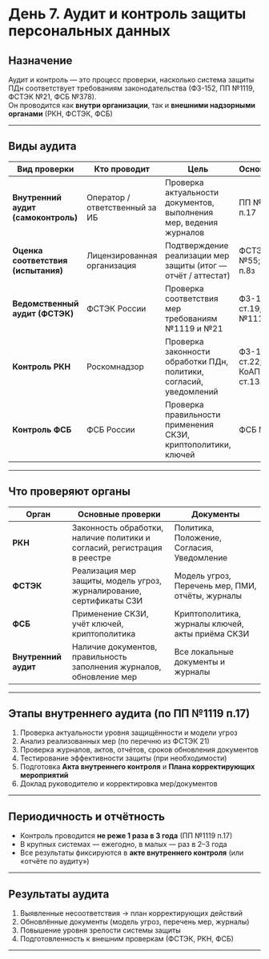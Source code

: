 # День 7. Аудит и контроль защиты персональных данных

## Назначение
Аудит и контроль — это процесс проверки, насколько система защиты ПДн соответствует требованиям законодательства (ФЗ-152, ПП №1119, ФСТЭК №21, ФСБ №378).  
Он проводится как **внутри организации**, так и **внешними надзорными органами** (РКН, ФСТЭК, ФСБ)

---

## Виды аудита

| Вид проверки | Кто проводит | Цель | Основание |
|---------------|---------------|-------|-------------|
| **Внутренний аудит (самоконтроль)** | Оператор / ответственный за ИБ | Проверка актуальности документов, выполнения мер, ведения журналов | ПП №1119 п.17 |
| **Оценка соответствия (испытания)** | Лицензированная организация | Подтверждение реализации мер защиты (итог — отчёт / аттестат) | ФСТЭК №55; №21 п.8з |
| **Ведомственный аудит (ФСТЭК)** | ФСТЭК России | Проверка соответствия мер требованиям №1119 и №21 | ФЗ-152 ст.19; ПП №1119 |
| **Контроль РКН** | Роскомнадзор | Проверка законности обработки ПДн, политики, согласий, уведомлений | ФЗ-152 ст.22; КоАП ст.13.11 |
| **Контроль ФСБ** | ФСБ России | Проверка правильности применения СКЗИ, криптополитики, ключей | ФСБ №378 |

---

## Что проверяют органы

| Орган | Основные проверки | Документы |
|--------|-------------------|------------|
| **РКН** | Законность обработки, наличие политики и согласий, регистрация в реестре | Политика, Положение, Согласия, Уведомление |
| **ФСТЭК** | Реализация мер защиты, модель угроз, журналирование, сертификаты СЗИ | Модель угроз, Перечень мер, ПМИ, отчёты, журналы |
| **ФСБ** | Применение СКЗИ, учёт ключей, криптополитика | Криптополитика, журналы ключей, акты приёма СКЗИ |
| **Внутренний аудит** | Наличие документов, правильность заполнения журналов, обновление мер | Все локальные документы и журналы |

---

## Этапы внутреннего аудита (по ПП №1119 п.17)
1. Проверка актуальности уровня защищённости и модели угроз
2. Анализ реализованных мер (по перечню из ФСТЭК 21)
3. Проверка журналов, актов, отчётов, сроков обновления документов  
4. Тестирование эффективности защиты (при необходимости)
5. Подготовка **Акта внутреннего контроля** и **Плана корректирующих мероприятий**  
6. Доклад руководителю и корректировка мер/документов

---

## Периодичность и отчётность
- Контроль проводится **не реже 1 раза в 3 года** (ПП №1119 п.17)  
- В крупных системах — ежегодно, в малых — раз в 2–3 года
- Все результаты фиксируются в **акте внутреннего контроля** (или «отчёте по аудиту»)

---

## Результаты аудита
1. Выявленные несоответствия → план корректирующих действий
2. Обновлённые документы (модель угроз, перечень мер, журналы)
3. Повышение уровня зрелости системы защиты
4. Подготовленность к внешним проверкам (ФСТЭК, РКН, ФСБ)

---

